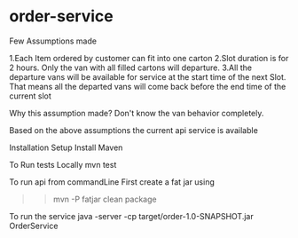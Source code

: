 # order-service

Few Assumptions made

1.Each Item ordered by customer can fit into one carton
2.Slot duration is for 2 hours. Only the van with all filled cartons will departure.
3.All the departure vans will be available for service at the start time of the next Slot. That means all the departed vans will come back before the end time of the current slot 

Why this assumption made?
Don't know the van behavior completely.
 
 Based on the above assumptions the current api service is available
 
 Installation Setup
 Install Maven
 
 To Run tests Locally
 mvn test 
 
 To run api from commandLine
 First create a fat jar using
 >> mvn -P fatjar clean package
 
 To run the service
 java -server  -cp target/order-1.0-SNAPSHOT.jar OrderService
 
  
